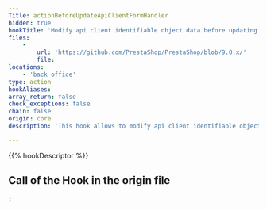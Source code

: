 ```yaml
---
Title: actionBeforeUpdateApiClientFormHandler
hidden: true
hookTitle: 'Modify api client identifiable object data before updating it'
files:
    -
        url: 'https://github.com/PrestaShop/PrestaShop/blob/9.0.x/'
        file: 
locations:
    - 'back office'
type: action
hookAliases: 
array_return: false
check_exceptions: false
chain: false
origin: core
description: 'This hook allows to modify api client identifiable object forms data before it was updated'

---
```


{{% hookDescriptor %}}

## Call of the Hook in the origin file

```php
;
```
